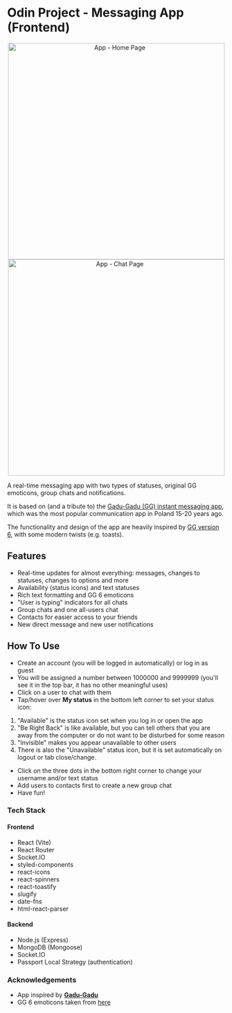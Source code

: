 # Odin Project - Messaging App (Frontend)

<p align="center">
  <img src="https://res.cloudinary.com/dvhkp9wc6/image/upload/v1714057805/messaging_app/gpww83xlhtsflekh3jgg.png" height="500" title="App - Home Page">
  <img src="https://res.cloudinary.com/dvhkp9wc6/image/upload/v1714057805/messaging_app/s2biyhzign7klmrndjbf.png" height="500" title="App - Chat Page">
</p>

A real-time messaging app with two types of statuses, original GG emoticons, group chats and notifications.

It is based on (and a tribute to) the [Gadu-Gadu (GG) instant messaging app](https://en.wikipedia.org/wiki/Gadu-Gadu), which was the most popular communication app in Poland 15-20 years ago.

The functionality and design of the app are heavily inspired by [GG version 6](https://spidersweb.pl/_next/image?url=https%3A%2F%2Focs-pl.oktawave.com%2Fv1%2FAUTH_2887234e-384a-4873-8bc5-405211db13a2%2Fspidersweb%2F2019%2F04%2Fgadu-gadu-historia-2.png&w=700&q=75), with some modern twists (e.g. toasts).

## Features

- Real-time updates for almost everything: messages, changes to statuses, changes to options and more
- Availability (status icons) and text statuses
- Rich text formatting and GG 6 emoticons
- "User is typing" indicators for all chats
- Group chats and one all-users chat
- Contacts for easier access to your friends
- New direct message and new user notifications

## How To Use

- Create an account (you will be logged in automatically) or log in as guest
- You will be assigned a number between 1000000 and 9999999 (you'll see it in the top bar, it has no other meaningful uses)
- Click on a user to chat with them
- Tap/hover over **My status** in the bottom left corner to set your status icon:

1. "Available" is the status icon set when you log in or open the app
2. "Be Right Back" is like available, but you can tell others that you are away from the computer or do not want to be disturbed for some reason
3. "Invisible" makes you appear unavailable to other users
4. There is also the "Unavailable" status icon, but it is set automatically on logout or tab close/change.

- Click on the three dots in the bottom right corner to change your username and/or text status
- Add users to contacts first to create a new group chat
- Have fun!

### Tech Stack

#### Frontend

- React (Vite)
- React Router
- Socket.IO
- styled-components
- react-icons
- react-spinners
- react-toastify
- slugify
- date-fns
- html-react-parser

#### Backend

- Node.js (Express)
- MongoDB (Mongoose)
- Socket.IO
- Passport Local Strategy (authentication)

### Acknowledgements

- App inspired by [**Gadu-Gadu**](https://www.gg.pl/)
- GG 6 emoticons taken from [here](https://emots.yetihehe.com/)
